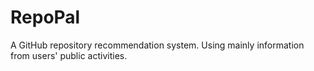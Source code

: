 # RepoPal
A GitHub repository recommendation system. Using mainly information from users' public activities.

